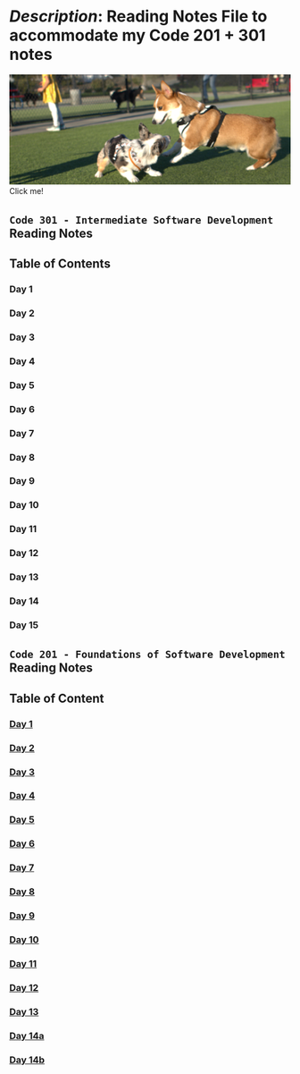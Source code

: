 # _Description_: Reading Notes File to accommodate my **Code 201 + 301** notes

[![My Dog](doc/assets/Yuda.png)](https://thumbs.gfycat.com/BabyishSeveralBichonfrise-size_restricted.gif)
Click me!

## `Code 301 - Intermediate Software Development` Reading Notes

## Table of Contents

### Day 1

### Day 2

### Day 3

### Day 4

### Day 5

### Day 6

### Day 7

### Day 8

### Day 9

### Day 10

### Day 11

### Day 12

### Day 13

### Day 14

### Day 15

## `Code 201 - Foundations of Software Development` Reading Notes

## Table of Content

### [Day 1](class-01.md)

### [Day 2](class-02.md)

### [Day 3](class-03.md)

### [Day 4](class-04.md)

### [Day 5](class-05.md)

### [Day 6](class-06.md)

### [Day 7](class-07.md)

### [Day 8](class-08.md)

### [Day 9](class-09.md)

### [Day 10](class-10.md)

### [Day 11](class-11.md)

### [Day 12](class-12.md)

### [Day 13](class-13.md)

### [Day 14a](class-14a.md)

### [Day 14b](class-14b.md)
